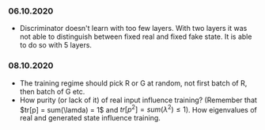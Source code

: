 ### 06.10.2020

* Discriminator doesn't learn with too few layers. With two layers it was not able to distinguish between fixed real and fixed fake state. It is able to do so with 5 layers.


### 08.10.2020

* The training regime should pick R or G at random, not first batch of R, then batch of G etc.
* How purity (or lack of it) of real input influence training? (Remember that $tr[p] = sum(\lamda) = 1$ and $tr[p^2] = sum(\lambda^2) \le 1$). How eigenvalues of real and generated state influence training.

